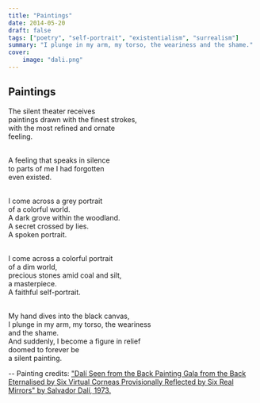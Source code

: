 ```yaml
---
title: "Paintings"
date: 2014-05-20
draft: false
tags: ["poetry", "self-portrait", "existentialism", "surrealism"]
summary: "I plunge in my arm, my torso, the weariness and the shame."
cover:
    image: "dali.png"
---
```


## Paintings

The silent theater receives<br>
paintings drawn with the finest strokes,<br>
with the most refined and ornate<br>
feeling.<br><br>

A feeling that speaks in silence<br>
to parts of me I had forgotten<br>
even existed.<br><br>

I come across a grey portrait<br>
of a colorful world.<br>
A dark grove within the woodland.<br>
A secret crossed by lies.<br>
A spoken portrait.<br><br>

I come across a colorful portrait<br>
of a dim world,<br>
precious stones amid coal and silt,<br>
a masterpiece.<br>
A faithful self-portrait.<br><br>

My hand dives into the black canvas,<br>
I plunge in my arm, my torso, the weariness<br>
and the shame.<br>
And suddenly, I become a figure in relief<br>
doomed to forever be<br>
a silent painting.


--
Painting credits: ["Dalí Seen from the Back Painting Gala from the Back Eternalised by Six Virtual Corneas Provisionally Reflected by Six Real Mirrors" by Salvador Dalí, 1973.](https://www.wikiart.org/en/salvador-dali/dali-from-the-back-painting-gala-from-the-back-eternalized-by-six-virtual-corneas-provisionally-1973)
